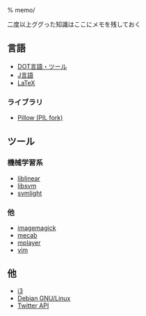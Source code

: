 % memo/

二度以上ググった知識はここにメモを残しておく

## 言語

- [DOT言語・ツール](dot.html)
- [J言語](j/index.html)
- [LaTeX](latex/)

### ライブラリ

- [Pillow (PIL fork)](pillow.html)

## ツール

### 機械学習系
- [liblinear](liblinear.html)
- [libsvm](libsvm.html)
- [svmlight](svmlight.html)

### 他
- [imagemagick](imagemagick/index.html)
- [mecab](mecab.html)
- [mplayer](mplayer.html)
- [vim](vim.html)

## 他

- [i3](i3.html)
- [Debian GNU/Linux](linux/index.html)
- [Twitter API](twitter.html)

